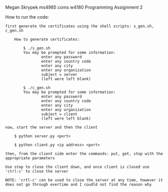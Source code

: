 Megan Skrypek
ms4985
coms w4180
Programming Assignment 2

How to run the code:

	first generate the certificates using the shell scripts: s_gen.sh, c_gen.sh

		How to generate certificates:

			$ ./s_gen.sh
			You may be prompted for some information:
					enter any password 
					enter any country code
					enter any city
					enter any organization
					subject = server
					(left were left blank)

			$ ./c_gen.sh
			You may be prompted for some information:
					enter any password 
					enter any country code
					enter any city
					enter any organization
					subject = client
					(left were left blank)

	now, start the server and then the client

		$ python server.py <port>

		$ python client.py <ip address> <port>

	then, from the client side enter the commands: put, get, stop with the appropriate parameters

	Use stop to close the client down, and once client is closed use 'ctrl-c' to close the server

	NOTE: 'crtl-c' can be used to close the server at any time, however it does not go through evertime and I coudld not find the reason why